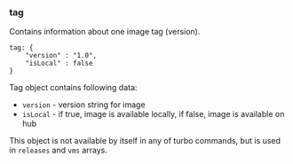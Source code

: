 ### tag

Contains information about one image tag (version).

	tag: {
		"version" : "1.0",
		"isLocal" : false
	}

Tag object contains following data:

* `version` - version string for image
* `isLocal` - if true, image is available locally, if false, image is available on hub

This object is not available by itself in any of turbo commands, but is used in `releases` and `vms` arrays.